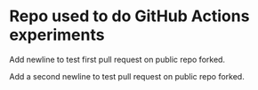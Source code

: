 # Repo used to do GitHub Actions experiments
Add newline to test first pull request on public repo forked.

Add a second newline to test pull request on public repo forked.
